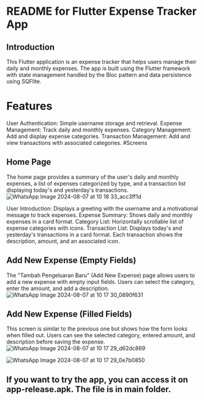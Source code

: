 # README for Flutter Expense Tracker App
## Introduction
This Flutter application is an expense tracker that helps users manage their daily and monthly expenses. The app is built using the Flutter framework with state management handled by the Bloc pattern and data persistence using SQFlite.

# Features
User Authentication: Simple username storage and retrieval.
Expense Management: Track daily and monthly expenses.
Category Management: Add and display expense categories.
Transaction Management: Add and view transactions with associated categories.
#Screens
## Home Page
The home page provides a summary of the user's daily and monthly expenses, a list of expenses categorized by type, and a transaction list displaying today's and yesterday's transactions.
![WhatsApp Image 2024-08-07 at 10 18 33_acc3ff1d](https://github.com/user-attachments/assets/97b1a4f6-0360-469f-8ca7-03fdd28d4a23)


User Introduction: Displays a greeting with the username and a motivational message to track expenses.
Expense Summary: Shows daily and monthly expenses in a card format.
Category List: Horizontally scrollable list of expense categories with icons.
Transaction List: Displays today's and yesterday's transactions in a card format. Each transaction shows the description, amount, and an associated icon.
## Add New Expense (Empty Fields)
The "Tambah Pengeluaran Baru" (Add New Expense) page allows users to add a new expense with empty input fields. Users can select the category, enter the amount, and add a description.
![WhatsApp Image 2024-08-07 at 10 17 30_0690f631](https://github.com/user-attachments/assets/9b6abbfe-484b-437f-9fc5-2b7e0059207c)

## Add New Expense (Filled Fields)
This screen is similar to the previous one but shows how the form looks when filled out. Users can see the selected category, entered amount, and description before saving the expense.
![WhatsApp Image 2024-08-07 at 10 17 29_d62dc869](https://github.com/user-attachments/assets/abee675b-7732-453d-9025-84d2f3f75bda)

![WhatsApp Image 2024-08-07 at 10 17 29_0e7b0850](https://github.com/user-attachments/assets/68c12d9f-db7b-4f1a-8f1c-2dd76d815270)

## If you want to try the app, you can access it on app-release.apk. The file is in main folder.
